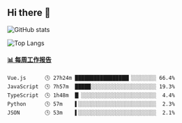 ## Hi there 👋

![GitHub stats](https://github-readme-stats.orilight.top/api?username=orilights)

![Top Langs](https://github-readme-stats.orilight.top/api/top-langs/?username=orilights&layout=compact)

<!-- waka-box start -->
#### <a href="https://gist.github.com/92c8d5b388768c10efcba86e82b7c4fb" target="_blank">📊 每周工作报告</a>
```text
Vue.js      🕓 27h24m █████████████████▎░░░░░░░░ 66.4%
JavaScript  🕓 7h57m  █████░░░░░░░░░░░░░░░░░░░░░ 19.3%
TypeScript  🕓 1h48m  █▏░░░░░░░░░░░░░░░░░░░░░░░░  4.4%
Python      🕓 57m    ▌░░░░░░░░░░░░░░░░░░░░░░░░░  2.3%
JSON        🕓 53m    ▌░░░░░░░░░░░░░░░░░░░░░░░░░  2.1%
```
<!-- Powered by https://github.com/journey-ad/waka-box-go . -->
<!-- waka-box end -->
